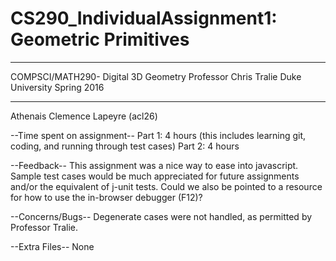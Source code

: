# CS290_IndividualAssignment1: Geometric Primitives

_____________________________________ 
COMPSCI/MATH290- Digital 3D Geometry
Professor Chris Tralie
Duke University Spring 2016
_____________________________________
 
Athenais Clemence Lapeyre (acl26)


--Time spent on assignment--
Part 1: 4 hours (this includes learning git, coding, and running through test cases)
Part 2: 4 hours

--Feedback--
      This assignment was a nice way to ease into javascript. Sample test cases would be much appreciated for future assignments and/or        the equivalent of j-unit tests. Could we also be pointed to a resource for how to use the in-browser debugger (F12)?

--Concerns/Bugs--
      Degenerate cases were not handled, as permitted by Professor Tralie.

--Extra Files--
      None
